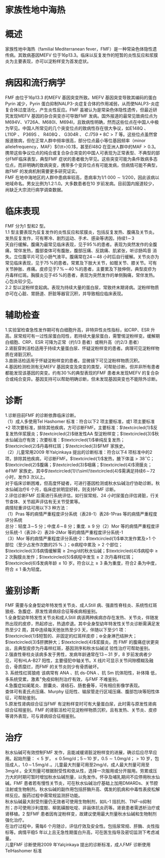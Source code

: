 # 家族性地中海热  
# 概述  
家族性地中海热（familial Mediterranean fever，FMF）是一种常染色体隐性遗传病。其致病基因MEFV 位于16p13.3。临床以反复发作的短暂的炎性反应和浆膜炎为主要表现，亦可以淀粉样变为首发症状。  
# 病因和流行病学  
FMF 由位于16p13.3 的MEFV 基因突变所致。MEFV 基因突变导致其编码的蛋白Pyrin 减少，Pyrin 蛋白抑制NALP3-炎症复合体的作用减弱，从而使NALP3-炎症复合体过度活化，产生炎性反应。FMF 虽被认为是常染色体隐性遗传，但最近研究发现MEFV 基因的杂合突变亦可导致FMF 发病。国外报道的最常见致病位点为M694V、V726A、M680I、M694I，且致病性明确，然而这些位点在中国人中极为罕见。中国人所常见的几个突变位点的致病性存在很大争议，如E148Q 、 L110P 、 P369S 、 R408Q 、 G304R 、 $C.I759{+}8C{>}T$ 等。这些位点虽然曾 报道致病，但在正常人群中频率很高，部分位点最小等位基因频率（minor allelefrequency，MAF）${\tt>}0.1$，甚至$E I48Q$ 在亚洲人群中的$\mathrm{MAF}{>}0.3$。携带这些争议位点的纯合或复合杂合突变的中国人可表现为正常表型、不典型的部分FMF临床表型，典型FMF 症状的患者极为罕见。这些突变可能为条件致病多态位点，而非明确的致病突变，携带多个变异位点有可能发病，但病情可能不典型，故FMF 的发病机制需要更多研究证实。  
FMF 在地中海地区的人群中患病率较高，患病率为$1/1\ 000{\sim}1/200$，因此该病以地域命名。男女比例为1.2:1.0。大多数患者在10 岁前发病。目前国内报道较少，尚缺乏大宗流行病学调查数据。  
# 临床表现  
FMF 分为1 型和2 型。  
1.1 型主要表现为反复发作的炎性反应和浆膜炎，包括反复发热、腹痛及关节炎。发热反复发作，可有寒冷、剧烈运动、手术、感染等诱因，持续$1\!\sim\!3$  
天自行缓解。腹痛为最常见临床表现，见于$95\,\%$的患者。表现为突然发作的全腹痛，常伴发热，腹部查体可有腹胀，腹部压痛、反跳痛、肌紧张，听诊肠鸣音 消失。立位腹平片可见小肠气液平。腹痛常在$24\!\sim\!48$ 小时后自行缓解。关节炎亦为常见临床表现，见于$75\,\%$的患者。常累及下肢大关节，如髋关节、膝关节。可有关节肿胀、疼痛。皮疹见于$7\,\%\!\sim\!40\,\%$的患者，主要累及下肢伸侧，典型皮疹为丹毒样红斑。胸膜炎见于$45\,\%$的患者，表现为突然发作的单侧胸痛，常伴发热。心包炎较少见。  
2.2 型以淀粉样变起病。表现为持续大量的蛋白尿，常致终末期肾病。淀粉样物质亦可在心脏、胃肠道、肝脏等器官沉积，并导致相应临床表现。  
# 辅助检查  
1.实验室检查急性发作期可有白细胞升高，非特异性炎性指标，如CRP、ESR 升高。尿常规可有一过性尿蛋白阳性，若持续大量尿蛋白，需警惕淀粉样变。缓解期白细胞、CRP、ESR 可降为正常（约1/3 患者）或稍升高（约2/3 患者）  
2.肾脏穿刺活检适用于持续大量蛋白尿、怀疑淀粉样变的患者。病理可见淀粉样物质在肾脏沉积。  
3.直肠活检适用于怀疑淀粉样变的患者。显微镜下可见淀粉样物质沉积。  
4.基因检测检测有无MEFV 基因突变及突变的类型，可帮助诊断。但并非所有患者都能发现该基因的突变。约有$30\,\%$的典型表现的FMF 患者未发现MEFV 的复合杂合或纯合变异。基因支持可以帮助明确诊断，但未发现基因突变也不能除外诊断。  
# 诊断  
1.诊断目前FMF 的诊断依靠临床诊断。  
（1）成人多使用Tel Hashomer 标准：符合以下2 项主要标准，或1 项主要标准$+2$ 项次要标准，排除其他疾病，方可诊断FMF。主要标准：$\textcircled{1}$反复发热伴浆膜炎；$\textcircled{2}$继发性AA 型淀粉样变；$\textcircled{3}$秋水仙碱治疗有效；次要标准：$\textcircled{1}$单纯反复发热；$\textcircled{2}$丹毒样红斑；$\textcircled{3}$FMF 家族史。  
（2）儿童常用2009 年Yalçinkaya 提出的诊断标准：符合以下4 项标准中的2 项，排除其他疾病，可诊断FMF。$\textcircled{1}$发热，腋下体温$> 38^\circ\mathrm{C}$；$\textcircled{2}$腹痛；$\textcircled{3}$咽痛；$\textcircled{4}$滑膜炎；$\circledast$FMF 家族史。其中$\textcircled{1}\!\sim\!\textcircled{4}$需满足持续$6\!\sim\!72$ 小时，发作3 次以上。  
对于临床诊断困难，但高度怀疑者，可进行基因检测或秋水仙碱治疗协助诊断。秋水仙碱治疗6 个月，临床症状明显好转，则支持FMF 诊断。  
2.评估诊断FMF 后需进行系统评估，如行尿常规、24 小时尿蛋白评估肾脏，行关节查体、关节超声评估有无关节受累等。  
病情轻重评估可用以下3 种方法：  
（1）Pras 等的病情严重程度评分系统（表28-1）表28-1Pras 等的病情严重程度评分系统  
总分：轻度$.3\!\sim\!5$ 分；中度$.6\!\sim\!8$ 分；重度.${\geqslant}9$ 分（2）Mor 等的病情严重程度评分系统-1（表28-2）表28-2Mor 等的病情严重程度评分系统-1  
（3）Mor 等的病情严重程度评分系统-2：$\textcircled{1}$单次发作累及$>\!1$ 个部位（至少占发作次数的$25\,\%\,.$）；$\circledcirc$病程中累及${>}2$ 个部位；$\textcircled{3}$病情缓解需${\geqslant}2\mathrm{mg/d}$的秋水仙碱；$\textcircled{4}$病程中${\geqslant}2$ 次胸膜炎发作；$\textcircled{5}$病程中发生${\geqslant}2$ 次丹毒样红斑；$\textcircled{6}$发病年龄${\leqslant}10$ 岁。符合以上${\geqslant}3$ 条为重度，符合2 条为中度，符合${\leqslant}1$ 条为轻度。  
# 鉴别诊断  
FMF 需要与全身型幼年特发性关节炎、成人Still 病、强直性脊柱炎、系统性红斑狼疮、急腹症、原发性肾病综合征等疾病相鉴别。  
1.全身型幼年特发性关节炎和成人Still 病该两种疾病亦存在发热、关节炎，伴随发热出现的皮疹，热起疹出，热退疹退。其中全身型幼年特发性关节炎诊断需满足发热至少2 周，其中连续每天弛张热至少3 天，伴随以下至少1 项：$\textcircled{1}$短暂的、非固定的红斑样皮疹；$\circledcirc$全身淋巴结肿大；$\textcircled{3}$肝脾肿大；$\textcircled{4}$浆膜炎。而 FMF  的腹痛症状更突出，且典型皮疹为丹毒样红斑，基因测序和秋水仙碱试 验性治疗可帮助鉴别。  
2.强直性脊柱炎该病多发于男性，发病年龄通常在$13\!\sim\!31$ 岁，8 岁前发病者少见，可有HLA-B27 阳性，主要侵犯中轴关节。X 线片可显示关节间隙模糊及融合，骨质糜烂，而FMF 的关节炎则少有骨质破坏。  
3. 系统性红斑狼疮 该病常有 ANA 、抗 ds-DNA 、抗 $\mathrm{Sm}$  抗体阳性，补体降 低，多系统受累，激素$^+$免疫抑制剂治疗有效，与FMF 不难鉴别。  
4.急腹症如阑尾炎、胆囊炎、肾结石、肠套叠等，可有相应影像学表现。  
查体可有麦氏点压痛、Murphy 征阳性、输尿管走行区域压痛、腹部包块等阳性体征，可帮助鉴别。  
5.原发性肾病综合征当FMF 有淀粉样变时可有大量蛋白尿，此时需与原发性肾病综合征相鉴别。FMF 的肾脏活检可见淀粉样物质沉积，且有发热、关节炎、皮疹等肾外表现，可与肾病综合征相鉴别。  
# 治疗  
秋水仙碱可有效控制FMF 发作，且能减缓肾脏淀粉样变的进展，确诊后应尽早应用。起始剂量：${<}5$ 岁，${\leqslant}0.5\mathrm{mg/d}$；$5\!\sim\!10$ 岁，$0.5{\sim}1.0\mathrm{mg/d}$；${>}10$ 岁，包括成人，$1.0\!\sim\!1.5\mathrm{mg/d}\,.$。儿童最大剂量可用至$2\mathrm{mg/d}$，成人最大剂量可用至$3\mathrm{m}\mathrm{g}/\mathrm{d}$ 。全天剂量可根据耐受性和依从性，选择一次服用或分开服用。劳累或压 力大的时期可暂时增加秋水仙碱剂量，以免发作。怀孕及哺乳期间不应停用秋水仙碱。FMF 患者若有慢性关节炎，可在秋水仙碱治疗基础上加用DMARDs、关节腔注射或生物制剂。秋水仙碱的副作用包括肝酶升高、偶发的肌病和中毒性表皮松解样反应。服药过程中需常规监测肝功能。  
秋水仙碱最大耐受剂量仍无效者可使用生物制剂，如IL-1 拮抗剂、TNF-α抑制剂；亦可使用沙利度胺、柳氮磺胺吡啶、非甾体抗炎药等。肾衰患者需透析治疗或肾移植。2 型FMF 患者因有淀粉样变，故建议使用最大剂量秋水仙碱和生物制剂强化治疗。  
在治疗过程中，需每6 个月随诊，评估疗效及安全性。包括尿常规、肝酶、炎性指标等。病情平稳5 年以上且无急性期蛋白升高，可在医生指导及密切监测下考虑减量。  
儿童FMF 诊断使用2009 年Yalçinkaya 提出的诊断标准，成人FMF 诊断使用TelHashomer 标准  
